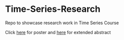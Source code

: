 # Time-Series-Research
Repo to showcase research work in Time Series Course

Click [here]() for poster and [here]() for extended abstract
